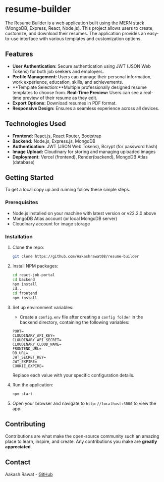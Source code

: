 # resume-builder
The Resume Builder is a web application built using the MERN stack (MongoDB, Express, React, Node.js). This project allows users to create, customize, and download their resumes. The application provides an easy-to-use interface with various templates and customization options.
## Features

- **User Authentication:** Secure authentication using JWT (JSON Web Tokens) for both job seekers and employers.
- **Profile Management:** Users can manage their personal information, work experience, education, skills, and achievements.
- **Template Selection:**Multiple professionally designed resume templates to choose from.
  **Real-Time Preview:** Users can see a real-time preview of their resume as they edit.
- **Export Options:** Download resumes in PDF format.
- **Responsive Design:** Ensures a seamless experience across all devices.


## Technologies Used

- **Frontend:** React.js, React Router, Bootstrap
- **Backend:** Node.js, Express.js, MongoDB
- **Authentication:** JWT (JSON Web Tokens), Bcrypt (for password hash)
- **Image Upload:** Cloudinary for storing and managing uploaded images
- **Deployment:** Vercel (frontend), Render(backend), MongoDB Atlas (database)

## Getting Started

To get a local copy up and running follow these simple steps.

### Prerequisites

- Node.js installed on your machine with latest version or v22.2.0 above
- MongoDB Atlas account (or local MongoDB server)
- Cloudinary account for image storage

### Installation

1. Clone the repo:
   ```sh
   git clone https://github.com/Aakashrawat08/resume-builder
   ```
2. Install NPM packages:
   ```sh
   cd react-job-portal
   cd backend
   npm install
   cd..
   cd frontend
   npm install
   ```
3. Set up environment variables:
   - Create a `config.env` file after creating a `config folder` in the backend directory, containing the following variables:
   ```env
   PORT=
   CLOUDINARY_API_KEY=
   CLOUDINARY_API_SECRET=
   CLOUDINARY_CLOUD_NAME=
   FRONTEND_URL=
   DB_URL=
   JWT_SECRET_KEY=
   JWT_EXPIRE=
   COOKIE_EXPIRE=
   ```

   Replace each value with your specific configuration details.

4. Run the application:
   ```sh
   npm start
   ```
5. Open your browser and navigate to `http://localhost:3000` to view the app.

## Contributing

Contributions are what make the open-source community such an amazing place to learn, inspire, and create. Any contributions you make are **greatly appreciated**.


## Contact

Aakash Rawat - [GitHub](https://github.com/Aakashrawat08)

